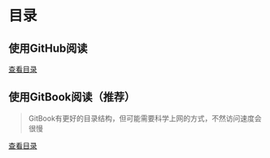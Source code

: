 # 目录

## 使用GitHub阅读

[查看目录](https://github.com/KoLoMagic/Programming-learning-document/blob/master/SUMMARY.md)

## 使用GitBook阅读（推荐）

> GitBook有更好的目录结构，但可能需要科学上网的方式，不然访问速度会很慢

[查看目录](https://3360998464.gitbook.io/git/)

